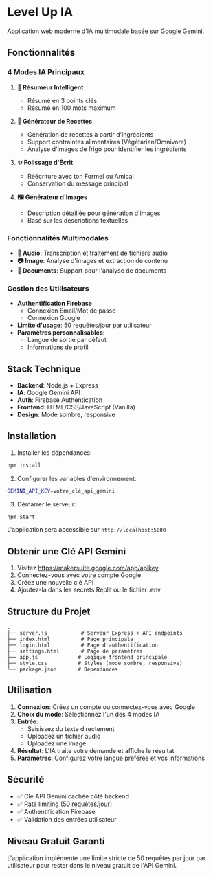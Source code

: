 # Level Up IA

Application web moderne d'IA multimodale basée sur Google Gemini.

## Fonctionnalités

### 4 Modes IA Principaux

1. **📝 Résumeur Intelligent**
   - Résumé en 3 points clés
   - Résumé en 100 mots maximum

2. **🍳 Générateur de Recettes**
   - Génération de recettes à partir d'ingrédients
   - Support contraintes alimentaires (Végétarien/Omnivore)
   - Analyse d'images de frigo pour identifier les ingrédients

3. **✨ Polissage d'Écrit**
   - Réécriture avec ton Formel ou Amical
   - Conservation du message principal

4. **🖼️ Générateur d'Images**
   - Description détaillée pour génération d'images
   - Basé sur les descriptions textuelles

### Fonctionnalités Multimodales

- **🎤 Audio**: Transcription et traitement de fichiers audio
- **📷 Image**: Analyse d'images et extraction de contenu
- **📄 Documents**: Support pour l'analyse de documents

### Gestion des Utilisateurs

- **Authentification Firebase**
  - Connexion Email/Mot de passe
  - Connexion Google
- **Limite d'usage**: 50 requêtes/jour par utilisateur
- **Paramètres personnalisables**:
  - Langue de sortie par défaut
  - Informations de profil

## Stack Technique

- **Backend**: Node.js + Express
- **IA**: Google Gemini API
- **Auth**: Firebase Authentication
- **Frontend**: HTML/CSS/JavaScript (Vanilla)
- **Design**: Mode sombre, responsive

## Installation

1. Installer les dépendances:
```bash
npm install
```

2. Configurer les variables d'environnement:
```bash
GEMINI_API_KEY=votre_clé_api_gemini
```

3. Démarrer le serveur:
```bash
npm start
```

L'application sera accessible sur `http://localhost:5000`

## Obtenir une Clé API Gemini

1. Visitez https://makersuite.google.com/app/apikey
2. Connectez-vous avec votre compte Google
3. Créez une nouvelle clé API
4. Ajoutez-la dans les secrets Replit ou le fichier .env

## Structure du Projet

```
.
├── server.js           # Serveur Express + API endpoints
├── index.html          # Page principale
├── login.html          # Page d'authentification
├── settings.html       # Page de paramètres
├── app.js             # Logique frontend principale
├── style.css          # Styles (mode sombre, responsive)
└── package.json       # Dépendances
```

## Utilisation

1. **Connexion**: Créez un compte ou connectez-vous avec Google
2. **Choix du mode**: Sélectionnez l'un des 4 modes IA
3. **Entrée**: 
   - Saisissez du texte directement
   - Uploadez un fichier audio
   - Uploadez une image
4. **Résultat**: L'IA traite votre demande et affiche le résultat
5. **Paramètres**: Configurez votre langue préférée et vos informations

## Sécurité

- ✅ Clé API Gemini cachée côté backend
- ✅ Rate limiting (50 requêtes/jour)
- ✅ Authentification Firebase
- ✅ Validation des entrées utilisateur

## Niveau Gratuit Garanti

L'application implémente une limite stricte de 50 requêtes par jour par utilisateur pour rester dans le niveau gratuit de l'API Gemini.
